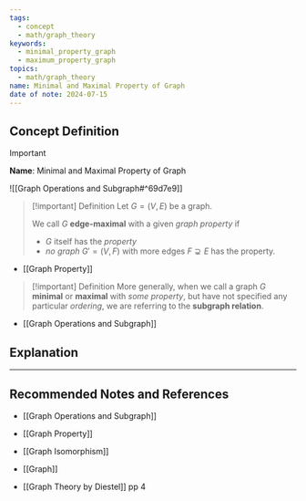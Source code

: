 ```yaml
---
tags:
  - concept
  - math/graph_theory
keywords:
  - minimal_property_graph
  - maximum_property_graph
topics:
  - math/graph_theory
name: Minimal and Maximal Property of Graph
date of note: 2024-07-15
---
```


## Concept Definition

>[!important]
>**Name**: Minimal and Maximal Property of Graph

![[Graph Operations and Subgraph#^69d7e9]]

>[!important] Definition
>Let $G = (V, E)$ be a graph. 
>
>We call $G$ **edge-maximal** with a given *graph property* if
>- $G$ itself has the *property* 
>- *no graph* $G' = (V,F)$ with more edges $F \supsetneq E$ has the property.

- [[Graph Property]]

>[!important] Definition
>More generally, when we call a graph $G$ **minimal** or **maximal** with *some property*, but have not specified any particular *ordering*, we are referring to the **subgraph relation**.

- [[Graph Operations and Subgraph]]



## Explanation





-----------
##  Recommended Notes and References


- [[Graph Operations and Subgraph]]
- [[Graph Property]]
- [[Graph Isomorphism]]
- [[Graph]]


- [[Graph Theory by Diestel]] pp 4